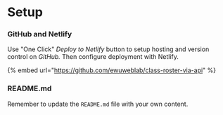 # Setup

###

### GitHub and Netlify

Use "One Click" _Deploy to Netlify_ button to setup hosting and version control on _GitHub._ Then configure deployment with Netlify.

{% embed url="https://github.com/ewuweblab/class-roster-via-api" %}

### README.md

Remember to update the `README.md` file with your own content.

